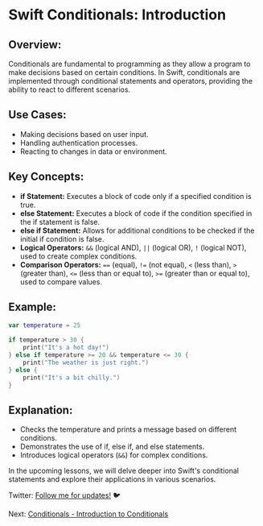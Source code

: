 # Swift Conditionals: Introduction

## Overview:
Conditionals are fundamental to programming as they allow a program to make decisions based on certain conditions. In Swift, conditionals are implemented through conditional statements and operators, providing the ability to react to different scenarios.

## Use Cases:
- Making decisions based on user input.
- Handling authentication processes.
- Reacting to changes in data or environment.

## Key Concepts:
- **if Statement:** Executes a block of code only if a specified condition is true.
- **else Statement:** Executes a block of code if the condition specified in the if statement is false.
- **else if Statement:** Allows for additional conditions to be checked if the initial if condition is false.
- **Logical Operators:** `&&` (logical AND), `||` (logical OR), `!` (logical NOT), used to create complex conditions.
- **Comparison Operators:** `==` (equal), `!=` (not equal), `<` (less than), `>` (greater than), `<=` (less than or equal to), `>=` (greater than or equal to), used to compare values.

## Example:

```swift
var temperature = 25

if temperature > 30 {
    print("It's a hot day!")
} else if temperature >= 20 && temperature <= 30 {
    print("The weather is just right.")
} else {
    print("It's a bit chilly.")
}
```
## Explanation:
- Checks the temperature and prints a message based on different conditions.
- Demonstrates the use of if, else if, and else statements.
- Introduces logical operators (`&&`) for complex conditions.

In the upcoming lessons, we will delve deeper into Swift's conditional statements and explore their applications in various scenarios.

Twitter: [Follow me for updates!](https://twitter.com/bhushcodes) 🐦

Next: [Conditionals - Introduction to Conditionals](3/Conditionals_And_Logic/Introduction_To_Conditionals/)
